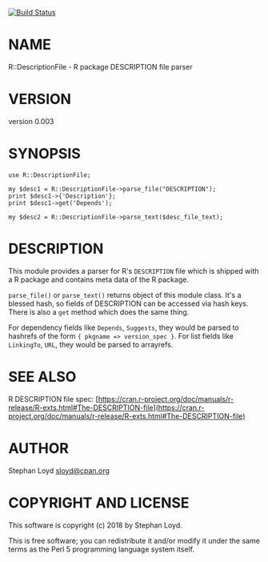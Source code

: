 [![Build Status](https://travis-ci.org/stphnlyd/perl5-R-DescriptionFile.svg?branch=master)](https://travis-ci.org/stphnlyd/perl5-R-DescriptionFile)

# NAME

R::DescriptionFile - R package DESCRIPTION file parser

# VERSION

version 0.003

# SYNOPSIS

    use R::DescriptionFile;

    my $desc1 = R::DescriptionFile->parse_file("DESCRIPTION");
    print $desc1->{'Description'};
    print $desc1->get('Depends');

    my $desc2 = R::DescriptionFile->parse_text($desc_file_text);

# DESCRIPTION

This module provides a parser for R's `DESCRIPTION` file which is shipped 
with a R package and contains meta data of the R package. 

`parse_file()` or `parse_text()` returns object of this module class. It's
a blessed hash, so fields of DESCRIPTION can be accessed via hash keys. There
is also a `get` method which does the same thing. 

For dependency fields like `Depends`, `Suggests`, they would be parsed to
hashrefs of the form `{ pkgname => version_spec }`. For list fields like
`LinkingTo`, `URL`, they would be parsed to arrayrefs.

# SEE ALSO

R DESCRIPTION file spec:
[https://cran.r-project.org/doc/manuals/r-release/R-exts.html#The-DESCRIPTION-file](https://cran.r-project.org/doc/manuals/r-release/R-exts.html#The-DESCRIPTION-file)

# AUTHOR

Stephan Loyd <sloyd@cpan.org>

# COPYRIGHT AND LICENSE

This software is copyright (c) 2018 by Stephan Loyd.

This is free software; you can redistribute it and/or modify it under
the same terms as the Perl 5 programming language system itself.

